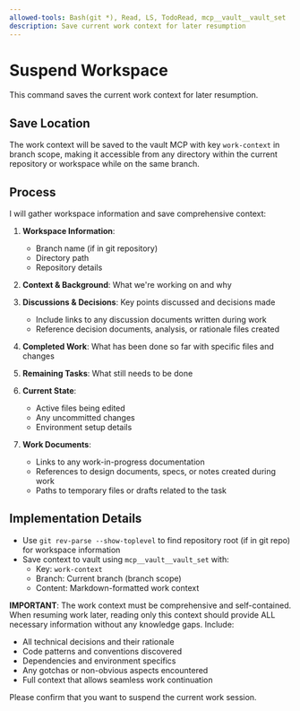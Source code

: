 ```yaml
---
allowed-tools: Bash(git *), Read, LS, TodoRead, mcp__vault__vault_set
description: Save current work context for later resumption
---
```


# Suspend Workspace

This command saves the current work context for later resumption.

## Save Location

The work context will be saved to the vault MCP with key `work-context` in branch scope, making it accessible from any directory within the current repository or workspace while on the same branch.

## Process

I will gather workspace information and save comprehensive context:

1. **Workspace Information**:
   - Branch name (if in git repository)
   - Directory path
   - Repository details

2. **Context & Background**: What we're working on and why

3. **Discussions & Decisions**: Key points discussed and decisions made
   - Include links to any discussion documents written during work
   - Reference decision documents, analysis, or rationale files created

4. **Completed Work**: What has been done so far with specific files and changes

5. **Remaining Tasks**: What still needs to be done

6. **Current State**:
   - Active files being edited
   - Any uncommitted changes
   - Environment setup details

7. **Work Documents**:
   - Links to any work-in-progress documentation
   - References to design documents, specs, or notes created during work
   - Paths to temporary files or drafts related to the task

## Implementation Details

- Use `git rev-parse --show-toplevel` to find repository root (if in git repo) for workspace information
- Save context to vault using `mcp__vault__vault_set` with:
  - Key: `work-context`
  - Branch: Current branch (branch scope)
  - Content: Markdown-formatted work context

**IMPORTANT**: The work context must be comprehensive and self-contained. When resuming work later, reading only this context should provide ALL necessary information without any knowledge gaps. Include:

- All technical decisions and their rationale
- Code patterns and conventions discovered
- Dependencies and environment specifics
- Any gotchas or non-obvious aspects encountered
- Full context that allows seamless work continuation

Please confirm that you want to suspend the current work session.
